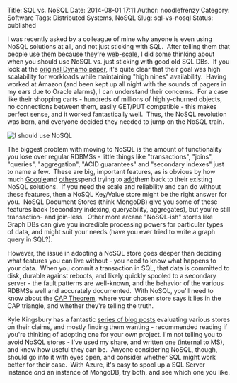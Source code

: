 Title: SQL vs. NoSQL
Date: 2014-08-01 17:11
Author: noodlefrenzy
Category: Software
Tags: Distributed Systems, NoSQL
Slug: sql-vs-nosql
Status: published

I was recently asked by a colleague of mine why anyone is even using
NoSQL solutions at all, and not just sticking with SQL.  After telling
them that people use them because they're
[web-scale](https://www.youtube.com/watch?v=b2F-DItXtZs), I did some
thinking about when you should use NoSQL vs. just sticking with good old
SQL DBs.  If you look at the [original Dynamo
paper](http://s3.amazonaws.com/AllThingsDistributed/sosp/amazon-dynamo-sosp2007.pdf), it's quite clear that their goal was high scalability for workloads
while maintaining "high nines" availability.  Having worked at Amazon
(and been kept up all night with the sounds of pagers in my ears due to
Oracle alarms), I can understand their concerns.  For a case like their
shopping carts - hundreds of millions of highly-churned objects, no
connections between them, easily GET/PUT compatible - this makes perfect
sense, and it worked fantastically well.  Thus, the NoSQL revolution was
born, and everyone decided they needed to jump on the NoSQL train.

![I should use NoSQL](http://noodlefrenzy-wp.azurewebsites.net/wp-content/uploads/2014/08/nosql_cat-300x217.png)

The biggest problem with moving to NoSQL is the amount of functionality
you lose over regular RDBMSs - little things like "transactions",
"joins", "queries", "aggregation", "ACID guarantees" and "secondary
indexes" just to name a few.  These are big, important features, as is
obvious by how much
[Google](http://static.googleusercontent.com/media/research.google.com/en/us/archive/spanner-osdi2012.pdf)and
[others](http://www.mpi-sws.org/~druschel/courses/ds/papers/cooper-pnuts.pdf)spend
trying to [add](http://docs.mongodb.org/manual/indexes/)them back to
their existing NoSQL solutions.  If you need the scale and reliability
and can do without these features, then a NoSQL Key/Value store might be
the right answer for you.  NoSQL Document Stores (think MongoDB) give
you some of these features back (secondary indexing, queryability,
aggregates), but you're still transaction- and join-less.  Other more
arcane "NoSQL-ish" stores like Graph DBs can give you incredible
processing powers for particular types of data, and might suit your
needs (have you ever tried to write a graph query in SQL?).

However, the issue in adopting a NoSQL store goes deeper than deciding
what features you can live without - you need to know what happens to
your data.  When you commit a transaction in SQL, that data is committed
to disk, durable against reboots, and likely quickly spooled to a
secondary server - the fault patterns are well-known, and the behavior
of the various RDBMSs well and accurately documented.  With NoSQL,
you'll need to know about the [CAP
Theorem](http://en.wikipedia.org/wiki/CAP_theorem), where your chosen
store says it lies in the CAP triangle, and whether they're telling the
truth.

Kyle Kingsbury has a fantastic [series of blog
posts](http://aphyr.com/tags/jepsen) evaluating various stores on their
claims, and mostly finding them wanting - recommended reading if you're
thinking of adopting one for your own project. I'm not telling you to
avoid NoSQL stores - I've used my share, and written one (internal to
MS), and know how useful they can be.  Anyone considering NoSQL, though,
should go into it with eyes open, and consider whether SQL might work
better for their case.  With Azure, it's easy to spool up a SQL Server
instance *and* an instance of MongoDB, try both, and see which one you
like.

